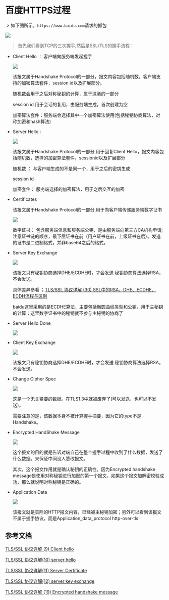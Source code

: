 # 百度HTTPS过程

 > 如下图所示，`https://www.baidu.com`请求的抓包

![][1]

> 首先我们看到TCP的三次握手,然后是SSL/TLS的握手流程：

- Client Hello ： 客户端向服务端发起握手

   ![][2]
  
  该报文属于Handshake Protocol的一部分，报文内容包括随机数，客户端支持的加密算法套件，session id以及扩展部分。

  随机数会用于之后对称秘钥的计算，属于混淆的一部分

  session id 用于会话的复用，由服务端生成，首次创建为空

  加密算法套件：服务端会选择其中一个加密算法使用(包括秘钥协商算法，对称加密和hash算法)

- Server Hello : 
  
  ![][4]

  该报文属于Handshake Protocol的一部分,用于回复Client Hello，报文内容包括随机数，选择的加密算法套件，sessionid以及扩展部分

  随机数 ： 与客户端生成的不是同一个，用于之后的密钥生成

  session id 

  加密套件： 服务端选择的加密算法，用于之后交互的加密

- Certificates 

  该报文属于Handshake Protocol的一部分,用于向客户端传递服务端数字证书

  ![][6]

  数字证书： 包含服务端信息和服务端公钥，是由服务端向第三方CA机构申请; 注意证书链的顺序，最下层证书在前（用户证书在前，上级证书在后）。发送的证书是二进制格式，并非base64之后的格式。

- Server Key Exchange 

  ![][9]

  该报文只有秘钥协商选择DHE/ECDHE时，才会发送
  秘钥协商算法选择RSA，不会发送。
  
  具体差异参看 ；[TLS/SSL 协议详解 (30) SSL中的RSA、DHE、ECDHE、ECDH流程与区别][8]

  baidu这里采用的是ECDHE算法，主要包括椭圆曲线类型和公钥，用于主秘钥的计算；这里数字证书中的秘钥就不参与主秘钥的协商了

- Server Hello Done

  ![][11]
  

- Client Key Exchange 

  ![][12]
  
  该报文只有秘钥协商选择DHE/ECDHE时，才会发送
  秘钥协商算法选择RSA，不会发送。

- Change Cipher Spec

  ![][13]

  这是一个无关紧要的数据。在TLS1.3中就被废弃了(可以发送、也可以不发送)。

  需要注意的是，该数据本身不被计算握手摘要，因为它的type不是Handshake。

- Encrypted HandShake Message 

  ![][14]
  
  这个报文的目的就是告诉对端自己在整个握手过程中收到了什么数据，发送了什么数据。来保证中间没人篡改报文。

  其次，这个报文作用就是确认秘钥的正确性。因为Encrypted handshake message是使用对称秘钥进行加密的第一个报文，如果这个报文加解密校验成功，那么就说明对称秘钥是正确的。

- Application Data
   
   ![][16]
   
   该报文就是实际的HTTP报文内容，已经被主秘钥加密；另外可以看到该报文不属于握手协议，而是Application_data_protocol http-over-tls 



## 参考文档

[TLS/SSL 协议详解 (9) Client hello][3]

[TLS/SSL 协议详解(10) server hello][5]

[TLS/SSL 协议详解(11) Server Certificate][7]

[TLS/SSL 协议详解(12) server key exchange][10]

[TLS/SSL 协议详解 (19) Encrypted handshake message][15]






[1]: pic/百度Https抓包.png
[2]: pic/百度Https抓包_ClientHello.png
[3]: https://blog.csdn.net/mrpre/article/details/77867439
[4]: pic/百度Https抓包_ServerClient.png
[5]: https://blog.csdn.net/sosfnima/article/details/84075406
[6]: pic/百度Https抓包_Certificates.png
[7]: https://blog.csdn.net/mrpre/article/details/77867770
[8]: https://blog.csdn.net/mrpre/article/details/78025940
[9]: pic/百度Https抓包_ServerKeyExchange.png
[10]: https://blog.csdn.net/mrpre/article/details/77867831
[11]: pic/百度Https抓包_ServerHelloDone.png
[12]: pic/百度Https抓包_ClientKeyExchange.png
[13]: pic/百度Https抓包_ChangeCipherSpec.png
[14]: pic/百度Https抓包_EncryptedHandShakeMessage.png
[15]: https://blog.csdn.net/mrpre/article/details/77868570
[16]: pic/百度Https抓包_ApplicationData.png
